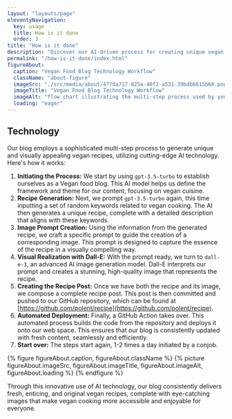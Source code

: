 ```yaml
---
layout: "layouts/page"
eleventyNavigation:
  key: usage
  title: How is it done
  order: 3
title: "How is it done"
description: "Discover our AI-driven process for creating unique vegan recipes. We use gpt-3.5-turbo for content framework and dall-e-3 for stunning images, seamlessly updating our blog with fresh, enticing vegan dishes."
permalink: "/how-is-it-done/index.html"
figureAbout: 
  caption: "Vegan Food Blog Technology Workflow"
  className: "about-figure"
  imageSrc: "./src/media/about/477da717-825a-40f2-a531-39bdb6615b68.png"
  imageTitle: "Vegan Food Blog Technology Workflow"
  imageAlt: "flow chart illustrating the multi-step process used by your vegan food blog, detailing each stage from initiating the process with gpt-3.5-turbo to the automated deployment of content. This visual representation helps in understanding the sequence and interactions of the various steps involved in your sophisticated AI-driven recipe generation and posting."
  loading: "eager"
---
```


## Technology

Our blog employs a sophisticated multi-step process to generate unique and visually appealing vegan recipes, utilizing cutting-edge AI technology. Here's how it works:

1. **Initiating the Process:** We start by using `gpt-3.5-turbo` to establish ourselves as a Vegan food blog. This AI model helps us define the framework and theme for our content, focusing on vegan cuisine.
2. **Recipe Generation:** Next, we prompt `gpt-3.5-turbo` again, this time inputting a set of random keywords related to vegan cooking. The AI then generates a unique recipe, complete with a detailed description that aligns with these keywords.
3. **Image Prompt Creation:** Using the information from the generated recipe, we craft a specific prompt to guide the creation of a corresponding image. This prompt is designed to capture the essence of the recipe in a visually compelling way.
4. **Visual Realization with Dall-E:** With the prompt ready, we turn to `dall-e-3`, an advanced AI image generation model. Dall-E interprets our prompt and creates a stunning, high-quality image that represents the recipe.
5. **Creating the Recipe Post:** Once we have both the recipe and its image, we compose a complete recipe post. This post is then committed and pushed to our GitHub repository, which can be found at [https://github.com/polent/recipe](https://github.com/polent/recipe).
6. **Automated Deployment:** Finally, a GitHub Action takes over. This automated process builds the code from the repository and deploys it onto our web space. This ensures that our blog is consistently updated with fresh content, seamlessly and efficiently.
7. **Start over:** The steps start again, 1-2 times a day initiated by a conjob.

{% figure figureAbout.caption, figureAbout.className %}
{% picture figureAbout.imageSrc, figureAbout.imageTitle, figureAbout.imageAlt, figureAbout.loading %}
{% endfigure %}

Through this innovative use of AI technology, our blog consistently delivers fresh, enticing, and original vegan recipes, complete with eye-catching images that make vegan cooking more accessible and enjoyable for everyone.
